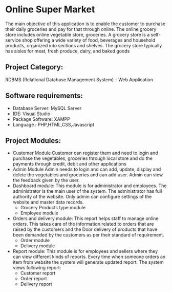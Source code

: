 # Online Super Market
The main objective of this application is to enable the customer to purchase their daily groceries and pay for that through online. The online grocery store includes online vegetable store, groceries.
A grocery store is a self-service shop offering a wide variety of food, beverages and household products, organized into sections and shelves. The grocery store typically has aisles for meat, fresh produce, dairy, and baked goods

## Project Category:
RDBMS (Relational Database Management System) – Web Application

## Software requirements:
-	Database Server: MySQL Server
-	IDE: Visual Studio
-	Package Software: XAMPP
-	Language : PHP,HTML,CSS,Javascript

## Project Modules:
-	Customer Module
  Customer can register them and need to login and purchase the vegetables, groceries through local store and do the payments through credit, debit and other applications
- Admin Module
  Admin needs to login and can add, update, display and delete the vegetables and groceries and can add user. Admin can view the feedback given by the user.
- Dashboard module: This module is for administrator and employees. The administrator is the main user of the system. The administrator has full authority of the website. Only admin can configure settings of the website and master data records. 
    -	Grocery Products type module
    - Employee module
-	Orders and delivery module: This report helps staff to manage online orders. This takes care of the information related to orders that are raised by the customers and the Door delivery of products that have been demanded by the customers as per their standard of requirement.
    - Order module
    -	Delivery module
- Report module: This module is for employees and sellers where they can view different kinds of reports. Every time when someone orders an item from website the system will generate updated report. 
The system views following report: 
    -	Customer report
    -	Order report 
    -	Delivery report 
